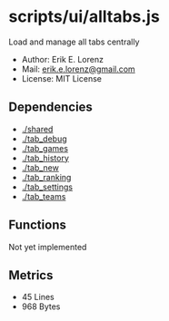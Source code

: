 # scripts/ui/alltabs.js


Load and manage all tabs centrally
* Author: Erik E. Lorenz 
* Mail: <erik.e.lorenz@gmail.com>
* License: MIT License


## Dependencies

* <a href="./shared.html">./shared</a>
* <a href="./tab_debug.html">./tab_debug</a>
* <a href="./tab_games.html">./tab_games</a>
* <a href="./tab_history.html">./tab_history</a>
* <a href="./tab_new.html">./tab_new</a>
* <a href="./tab_ranking.html">./tab_ranking</a>
* <a href="./tab_settings.html">./tab_settings</a>
* <a href="./tab_teams.html">./tab_teams</a>

## Functions

Not yet implemented

## Metrics

* 45 Lines
* 968 Bytes

